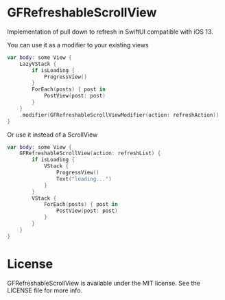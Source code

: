 # GFRefreshableScrollView

Implementation of pull down to refresh in SwiftUI compatible with iOS 13.


You can use it as a modifier to your existing views
```swift
var body: some View {
    LazyVStack {
        if isLoading {
            ProgressView()
        }
        ForEach(posts) { post in
            PostView(post: post)
        }
    }
    .modifier(GFRefreshableScrollViewModifier(action: refreshAction))
}
```
Or use it instead of a ScrollView
```swift
var body: some View {
    GFRefreshableScrollView(action: refreshList) {
        if isLoading {
            VStack {
                ProgressView()
                Text("loading...")
            }
        }
        VStack {
            ForEach(posts) { post in
                PostView(post: post)
            }
        }
    }
}
```

# License

GFRefreshableScrollView is available under the MIT license. See the LICENSE file for more info.

